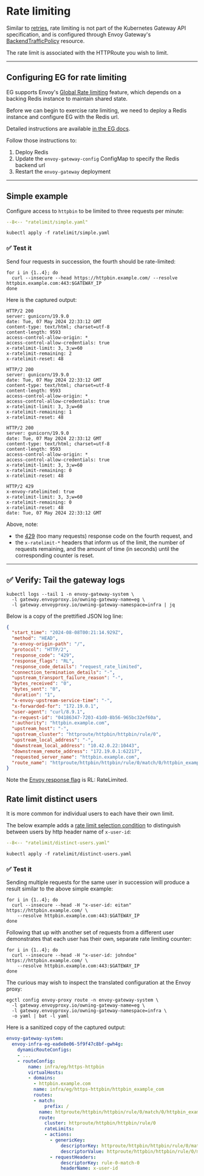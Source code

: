 # Rate limiting

Similar to [retries](policy-attachments.md),
rate limiting is not part of the Kubernetes Gateway API specification,
and is configured through Envoy Gateway's [BackendTrafficPolicy](https://gateway.envoyproxy.io/docs/api/extension_types/#backendtrafficpolicy) resource.

The rate limit is associated with the HTTPRoute you wish to limit.

---

## Configuring EG for rate limiting

EG supports Envoy's [Global Rate limiting](https://www.envoyproxy.io/docs/envoy/v1.31.0/intro/arch_overview/other_features/global_rate_limiting.html) feature, which depends on a backing Redis instance to maintain shared state.

Before we can begin to exercise rate limiting, we need to deploy a Redis instance and configure EG with the Redis url.

Detailed instructions are available [in the EG docs](https://gateway.envoyproxy.io/docs/tasks/traffic/global-rate-limit/#prerequisites).

Follow those instructions to:

1. Deploy Redis
1. Update the `envoy-gateway-config` ConfigMap to specify the Redis backend url
1. Restart the `envoy-gateway` deployment

---

## Simple example

Configure access to `httpbin` to be limited to three requests per minute:

```yaml linenums="1"
--8<-- "ratelimit/simple.yaml"
```

```shell
kubectl apply -f ratelimit/simple.yaml
```

### :white_check_mark: Test it

Send four requests in succession, the fourth should be rate-limited:

```shell
for i in {1..4}; do
  curl --insecure --head https://httpbin.example.com/ --resolve httpbin.example.com:443:$GATEWAY_IP
done
```

Here is the captured output:

```console
HTTP/2 200
server: gunicorn/19.9.0
date: Tue, 07 May 2024 22:33:12 GMT
content-type: text/html; charset=utf-8
content-length: 9593
access-control-allow-origin: *
access-control-allow-credentials: true
x-ratelimit-limit: 3, 3;w=60
x-ratelimit-remaining: 2
x-ratelimit-reset: 48

HTTP/2 200
server: gunicorn/19.9.0
date: Tue, 07 May 2024 22:33:12 GMT
content-type: text/html; charset=utf-8
content-length: 9593
access-control-allow-origin: *
access-control-allow-credentials: true
x-ratelimit-limit: 3, 3;w=60
x-ratelimit-remaining: 1
x-ratelimit-reset: 48

HTTP/2 200
server: gunicorn/19.9.0
date: Tue, 07 May 2024 22:33:12 GMT
content-type: text/html; charset=utf-8
content-length: 9593
access-control-allow-origin: *
access-control-allow-credentials: true
x-ratelimit-limit: 3, 3;w=60
x-ratelimit-remaining: 0
x-ratelimit-reset: 48

HTTP/2 429
x-envoy-ratelimited: true
x-ratelimit-limit: 3, 3;w=60
x-ratelimit-remaining: 0
x-ratelimit-reset: 48
date: Tue, 07 May 2024 22:33:12 GMT
```

Above, note:

- the [429](https://developer.mozilla.org/en-US/docs/Web/HTTP/Status/429) (too many requests) response code on the fourth request, and
- the `x-ratelimit-*` headers that inform us of the limit, the number of requests remaining, and the amount of time (in seconds) until the corresponding counter is reset.

---

## :white_check_mark: Verify: Tail the gateway logs

```shell
kubectl logs --tail 1 -n envoy-gateway-system \
  -l gateway.envoyproxy.io/owning-gateway-name=eg \
  -l gateway.envoyproxy.io/owning-gateway-namespace=infra | jq
```

Below is a copy of the prettified JSON log line:

```json linenums="1" hl_lines="6-7"
{
  "start_time": "2024-08-08T00:21:14.929Z",
  "method": "HEAD",
  "x-envoy-origin-path": "/",
  "protocol": "HTTP/2",
  "response_code": "429",
  "response_flags": "RL",
  "response_code_details": "request_rate_limited",
  "connection_termination_details": "-",
  "upstream_transport_failure_reason": "-",
  "bytes_received": "0",
  "bytes_sent": "0",
  "duration": "1",
  "x-envoy-upstream-service-time": "-",
  "x-forwarded-for": "172.19.0.1",
  "user-agent": "curl/8.9.1",
  "x-request-id": "04186347-7203-41d0-8b56-965bc32ef60a",
  ":authority": "httpbin.example.com",
  "upstream_host": "-",
  "upstream_cluster": "httproute/httpbin/httpbin/rule/0",
  "upstream_local_address": "-",
  "downstream_local_address": "10.42.0.22:10443",
  "downstream_remote_address": "172.19.0.1:62217",
  "requested_server_name": "httpbin.example.com",
  "route_name": "httproute/httpbin/httpbin/rule/0/match/0/httpbin_example_com"
}
```

Note the [Envoy response flag](https://www.envoyproxy.io/docs/envoy/latest/configuration/observability/access_log/usage#config-access-log-format-response-flags) is RL: RateLimited.

## Rate limit distinct users

It is more common for individual users to each have their own limit.

The below example adds a [rate limit selection condition](https://gateway.envoyproxy.io/docs/api/extension_types/#ratelimitselectcondition) to distinguish between users by http header name of `x-user-id`:

```yaml linenums="1" hl_lines="16-19"
--8<-- "ratelimit/distinct-users.yaml"
```

```shell
kubectl apply -f ratelimit/distinct-users.yaml
```

### :white_check_mark: Test it

Sending multiple requests for the same user in succession will produce a result similar to the above simple example:

```shell
for i in {1..4}; do
  curl --insecure --head -H "x-user-id: eitan" https://httpbin.example.com/ \
    --resolve httpbin.example.com:443:$GATEWAY_IP
done
```

Following that up with another set of requests from a different user demonstrates that each user has their own, separate rate limiting counter:

```shell
for i in {1..4}; do
  curl --insecure --head -H "x-user-id: johndoe" https://httpbin.example.com/ \
    --resolve httpbin.example.com:443:$GATEWAY_IP
done
```

The curious may wish to inspect the translated configuration at the Envoy proxy:

```shell
egctl config envoy-proxy route -n envoy-gateway-system \
  -l gateway.envoyproxy.io/owning-gateway-name=eg \
  -l gateway.envoyproxy.io/owning-gateway-namespace=infra \
  -o yaml | bat -l yaml
```

Here is a sanitized copy of the captured output:

```yaml linenums="1" hl_lines="17-24"
envoy-gateway-system:
  envoy-infra-eg-eade8e06-5f9f47c8bf-gwh4g:
    dynamicRouteConfigs:
    - ...
    - routeConfig:
        name: infra/eg/https-httpbin
        virtualHosts:
        - domains:
          - httpbin.example.com
          name: infra/eg/https-httpbin/httpbin_example_com
          routes:
          - match:
              prefix: /
            name: httproute/httpbin/httpbin/rule/0/match/0/httpbin_example_com
            route:
              cluster: httproute/httpbin/httpbin/rule/0
              rateLimits:
              - actions:
                - genericKey:
                    descriptorKey: httproute/httpbin/httpbin/rule/0/match/0/httpbin_example_com
                    descriptorValue: httproute/httpbin/httpbin/rule/0/match/0/httpbin_example_com
                - requestHeaders:
                    descriptorKey: rule-0-match-0
                    headerName: x-user-id
```
